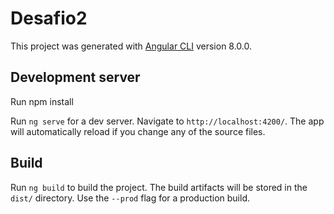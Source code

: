 # Desafio2

This project was generated with [Angular CLI](https://github.com/angular/angular-cli) version 8.0.0.

## Development server

Run npm install

Run `ng serve` for a dev server. Navigate to `http://localhost:4200/`. The app will automatically reload if you change any of the source files.


## Build

Run `ng build` to build the project. The build artifacts will be stored in the `dist/` directory. Use the `--prod` flag for a production build.


